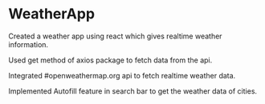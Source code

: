 # WeatherApp
Created a weather app using react which gives realtime weather information.

Used get method of axios package to fetch data from the api.

Integrated #openweathermap.org api to fetch realtime weather data.

Implemented Autofill feature in search bar to get the weather data of cities.
